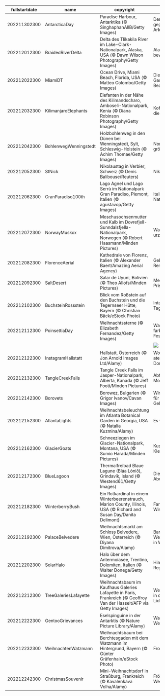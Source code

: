 |fullstartdate|name|copyright|title|image|
|--|--|--|--|--|
202211302300|AntarcticaDay|Paradise Harbour, Antarktika (© SinghaphanAllB/Getty Images)|Der Kontinent gegenüber der Arktis|![](/de-DE/2022/12/202211302300AntarcticaDay.jpg)|
202212012300|BraidedRiverDelta|Delta des Tlikakila River im Lake-Clark-Nationalpark, Alaska, USA (© Dawn Wilson Photography/Getty Images)|Alaskas Schönheit bewahren|![](/de-DE/2022/12/202212012300BraidedRiverDelta.jpg)|
202212022300|MiamiDT|Ocean Drive, Miami Beach, Florida, USA (© Matteo Colombo/Getty Images)|Die Kunstwelt zu Gast in Miami Beach|![](/de-DE/2022/12/202212022300MiamiDT.jpg)|
202212032300|KilimanjaroElephants|Elefanten in der Nähe des Kilimandscharo, Amboseli-Nationalpark, Kenia (© Diana Robinson Photography/Getty Images)|Koffer gepackt für die Reise|![](/de-DE/2022/12/202212032300KilimanjaroElephants.jpg)|
202212042300|BohlenwegWenningstedt|Holzbohlenweg in den Dünen bei Wenningstedt, Sylt, Schleswig-Holstein (© Achim Thomae/Getty Images)|Nordfrieslands größte Insel|![](/de-DE/2022/12/202212042300BohlenwegWenningstedt.jpg)|
202212052300|StNick|Nikolaustag in Verbier, Schweiz (© Denis Balibouse/Reuters)|Nikolaus-Slalom|![](/de-DE/2022/12/202212052300StNick.jpg)|
202212062300|GranParadiso100th|Lago Agnel und Lago Serrù im Nationalpark Gran Paradiso, Piemont, Italien (© agustavop/Getty Images)|Italiens ältester Nationalpark|![](/de-DE/2022/12/202212062300GranParadiso100th.jpg)|
202212072300|NorwayMuskox|Moschusochsenmutter und Kalb im Dovrefjell-Sunndalsfjella-Nationalpark, Norwegen (© Robert Haasmann/Minden Pictures)|Was sind das für urzeitliche Tiere?|![](/de-DE/2022/12/202212072300NorwayMuskox.jpg)|
202212082300|FlorenceAerial|Kathedrale von Florenz, Italien (© Alexander Baert/Amazing Aerial Agency)|Geburtsstätte der Renaissance|![](/de-DE/2022/12/202212082300FlorenceAerial.jpg)|
202212092300|SaltDesert|Salar de Uyuni, Bolivien (© Theo Allofs/Minden Pictures)|Mehr als eine Prise Salz|![](/de-DE/2022/12/202212092300SaltDesert.jpg)|
202212102300|BuchsteinRossstein|Blick vom Roßstein auf den Buchstein und die Tegernseer Hütte, Bayern (© Christian Bäck/eStock Photo)|Internationaler Tag der Berge|![](/de-DE/2022/12/202212102300BuchsteinRossstein.jpg)|
202212112300|PoinsettiaDay|Weihnachtssterne (© Elizabeth Fernandez/Getty Images)|Was sind das für farbenfrohe Festtagsblumen?|![](/de-DE/2022/12/202212112300PoinsettiaDay.jpg)|
||||![](/de-DE/2022/12/.jpg)|
202212122300|InstagramHallstatt|Hallstatt, Österreich (© Jon Arnold Images Ltd/Alamy)|Wo liegt dieses atemberaubende Dorf?|![](/de-DE/2022/12/202212122300InstagramHallstatt.jpg)|
202212132300|TangleCreekFalls|Tangle Creek Falls im Jasper-Nationalpark, Alberta, Kanada (© Jeff Foott/Minden Pictures)|Abfluss der Rocky Mountains|![](/de-DE/2022/12/202212132300TangleCreekFalls.jpg)|
202212142300|Borovets|Borowez, Bulgarien (© Grigor Ivanov/Cavan Images)|Winterwunderland für Ihren Geldbeutel|![](/de-DE/2022/12/202212142300Borovets.jpg)|
202212152300|AtlantaLights|Weihnachtsbeleuchtung im Atlanta Botanical Garden in Georgia, USA (© Natalia Kuzmina/Alamy)|Es werde Licht!|![](/de-DE/2022/12/202212152300AtlantaLights.jpg)|
202212162300|GlacierGoats|Schneeziegen im Glacier-Nationalpark, Montana, USA (© Sumio Harada/Minden Pictures)|Kuschelige Kletterkünstler|![](/de-DE/2022/12/202212162300GlacierGoats.jpg)|
202212172300|BlueLagoon|Thermalfreibad Blaue Lagune (Bláa Lónið), Grindavík, Island (© Westend61/Getty Images)|Die Heilkraft des Abwassers|![](/de-DE/2022/12/202212172300BlueLagoon.jpg)|
202212182300|WinterberryBush|Ein Rotkardinal in einem Winterbeerenstrauch, Marion County, Illinois, USA (© Richard and Susan Day/Danita Delimont)|Farbtupfen in der Winterlandschaft|![](/de-DE/2022/12/202212182300WinterberryBush.jpg)|
202212192300|PalaceBelvedere|Weihnachtsmarkt am Schloss Belvedere, Wien, Österreich (© Diyana Dimitrova/Alamy)|Barocker Weihnachtszauber in Wien|![](/de-DE/2022/12/202212192300PalaceBelvedere.jpg)|
202212202300|SolarHalo|Halo über dem Antermoiasee, Trentino, Dolomiten, Italien (© Walter Donega/Getty Images)|Himmlischer Regenbogen|![](/de-DE/2022/12/202212202300SolarHalo.jpg)|
202212212300|TreeGaleriesLafayette|Weihnachtsbaum im Kaufhaus Galeries Lafayette in Paris, Frankreich (© Geoffroy Van der Hasselt/AFP via Getty Images)|Weihnachtslichter in der Stadt des Lichts|![](/de-DE/2022/12/202212212300TreeGaleriesLafayette.jpg)|
202212222300|GentooGrievances|Eselspinguine in der Antarktis (© Nature Picture Library/Alamy)|Warten auf Weihnachten|![](/de-DE/2022/12/202212222300GentooGrievances.jpg)|
202212232300|WeihnachtenWatzmann|Weihnachtsbaum bei Berchtesgaden mit dem Watzmann im Hintergrund, Bayern (© Günter Gräfenhain/eStock Photo)|Frohes Fest!|![](/de-DE/2022/12/202212232300WeihnachtenWatzmann.jpg)|
202212242300|ChristmasSouvenir|Mini-Weihnachtsdorf in Straßburg, Frankreich (© Kavalenkava Volha/Alamy)|Fröhliche Weihnachten|![](/de-DE/2022/12/202212242300ChristmasSouvenir.jpg)|

